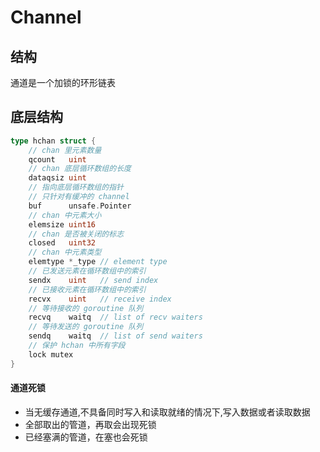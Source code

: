 # Channel

## 结构

通道是一个加锁的环形链表

## 底层结构
```go
type hchan struct {
    // chan 里元素数量
    qcount   uint
    // chan 底层循环数组的长度
    dataqsiz uint
    // 指向底层循环数组的指针
    // 只针对有缓冲的 channel
    buf      unsafe.Pointer
    // chan 中元素大小
    elemsize uint16
    // chan 是否被关闭的标志
    closed   uint32
    // chan 中元素类型
    elemtype *_type // element type
    // 已发送元素在循环数组中的索引
    sendx    uint   // send index
    // 已接收元素在循环数组中的索引
    recvx    uint   // receive index
    // 等待接收的 goroutine 队列
    recvq    waitq  // list of recv waiters
    // 等待发送的 goroutine 队列
    sendq    waitq  // list of send waiters
    // 保护 hchan 中所有字段
    lock mutex
}
```

#### 通道死锁

- 当无缓存通道,不具备同时写入和读取就绪的情况下,写入数据或者读取数据
- 全部取出的管道，再取会出现死锁
- 已经塞满的管道，在塞也会死锁
